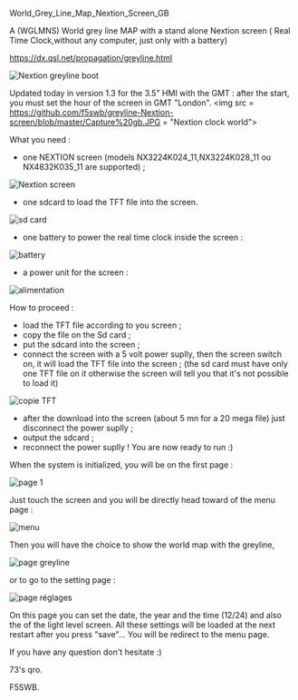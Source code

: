 World_Grey_Line_Map_Nextion_Screen_GB
 
A (WGLMNS) World grey line MAP with a stand alone Nextion screen ( Real Time Clock,without any computer, just only with a battery) 

https://dx.qsl.net/propagation/greyline.html

<img src = https://github.com/f5swb/greyline-Nextion-screen/blob/master/BOOT%2024.JPG title = "Nextion greyline boot">

Updated today in version 1.3 for the 3.5" HMI with the GMT : after the start, you must set the hour of the screen in GMT "London".
<img src = https://github.com/f5swb/greyline-Nextion-screen/blob/master/Capture%20gb.JPG = "Nextion clock world">

What you need :
- one NEXTION screen (models NX3224K024_11,NX3224K028_11 ou NX4832K035_11 are supported) ;

<img src = https://github.com/f5swb/greyline-Nextion-screen/blob/master/nextion%20screen.JPG title = "Nextion screen">

- one sdcard to load the TFT file into the screen.

<img src = https://github.com/f5swb/greyline-Nextion-screen/blob/master/sd%20card.JPG title = "sd card">

- one battery to power the real time clock inside the screen :

<img src = https://github.com/f5swb/greyline-Nextion-screen/blob/master/value-cr1220-3v-lithium-battery-15183-p.png title = "battery">

- a power unit for the screen :

<img src = https://github.com/f5swb/greyline-Nextion-screen/blob/master/power.JPG title = "alimentation">

How to proceed :
- load the TFT file according to you screen ;
- copy the file on the Sd card ;
- put the sdcard into the screen ;
- connect the screen with a 5 volt power suplly, then the screen switch on, it will load the TFT file into the screen ;
(the sd card must have only one TFT file on it otherwise the screen will tell you that it's not possible to load it)

<img src = https://github.com/f5swb/greyline-Nextion-screen/blob/master/copie.JPG title = "copie TFT">

- after the download into the screen (about 5 mn for a 20 mega file) just disconnect the power suplly ;
- output the sdcard ;
- reconnect the power suplly ! 
You are now ready to run :)

When the system is initialized, you will be on the first page :

<img src = https://github.com/f5swb/greyline-Nextion-screen/blob/master/page%201.JPG title = "page 1">

Just touch the screen and you will be directly head toward of the menu page :

<img src = https://github.com/f5swb/greyline-Nextion-screen/blob/master/page%20menu.JPG title = "menu">

Then you will have the choice to show the world map with the greyline, 

<img src = https://github.com/f5swb/greyline-Nextion-screen/blob/master/page%20greyline.JPG title = "page greyline">

or to go to the setting page :

<img src = https://github.com/f5swb/greyline-Nextion-screen/blob/master/page%20r%C3%A9glages.JPG title = "page réglages">

On this page you can set the date, the year and the time (12/24) and also the of the light level screen. 
All these settings will be loaded at the next restart after you press "save"...
You will be redirect to the menu page.

If you have any question don't hesitate :)

73's qro.

F5SWB.
